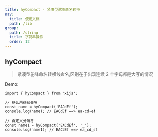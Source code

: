 ```yaml
---
title: hyCompact - 紧凑型驼峰命名转换
nav:
  title: 使用文档
  path: /lib
group:
  path: /string
  title: 字符串操作
  order: 12
---
```


## hyCompact

> 紧凑型驼峰命名转横线命名,区别在于出现连续 2 个字母都是大写的情况

Demo:

```tsx | pure
import { hyCompact } from 'xijs';

// 默认用横线分隔
const name = hyCompact('EACdEf');
console.log(name); // EACdEf ==> ea-cd-ef

// 自定义分隔符
const name1 = hyCompact('EACdEf', '_');
console.log(name1); // EACdEf ==> ea_cd_ef
```
